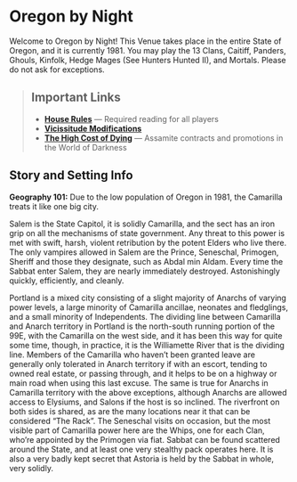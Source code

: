 # Oregon by Night

Welcome to Oregon by Night! This Venue takes place in the entire State of Oregon, and it is currently 1981.  You may play the 13 Clans, Caitiff, Panders, Ghouls, Kinfolk, Hedge Mages (See Hunters Hunted II), and Mortals. Please do not ask for exceptions.

> ## Important Links
> * **[House Rules](/house-rules)** — Required reading for all players
> * **[Vicissitude Modifications](/vicissitude-mods)**
> * **[The High Cost of Dying](high-cost-of-dying.md)** — Assamite contracts and promotions in the World of Darkness

## Story and Setting Info


**Geography 101:** Due to the low population of Oregon in 1981, the Camarilla treats it like one big city.

Salem is the State Capitol, it is solidly Camarilla, and the sect has an iron grip on all the mechanisms of state government.  Any threat to this power is met with swift, harsh, violent retribution by the potent Elders who live there.  The only vampires allowed in Salem are the Prince, Seneschal, Primogen, Sheriff and those they designate, such as Abdal min Aldam.  Every time the Sabbat enter Salem, they are nearly immediately destroyed.  Astonishingly quickly, efficiently, and cleanly.

Portland is a mixed city consisting of a slight majority of Anarchs of varying power levels, a large minority of Camarilla ancillae, neonates and fledglings, and a small minority of Independents.  The dividing line between Camarilla and Anarch territory in Portland is the north-south running portion of the 99E, with the Camarilla on the west side, and it has been this way for quite some time, though, in practice, it is the Williamette River that is the dividing line.  Members of the Camarilla who haven’t been granted leave are generally only tolerated in Anarch territory if with an escort, tending to owned real estate, or passing through, and it helps to be on a highway or main road when using this last excuse.  The same is true for Anarchs in Camarilla territory with the above exceptions, although Anarchs are allowed access to Elysiums, and Salons if the host is so inclined.  The riverfront on both sides is shared, as are the many locations near it that can be considered “The Rack”.  The Seneschal visits on occasion, but the most visible part of Camarilla power here are the Whips, one for each Clan, who’re appointed by the Primogen via fiat.  Sabbat can be found scattered around the State, and at least one very stealthy pack operates here.  It is also a very badly kept secret that Astoria is held by the Sabbat in whole, very solidly.
